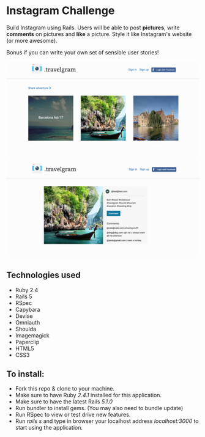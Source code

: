 # Instagram Challenge

Build Instagram using Rails. Users will be able to post **pictures**, write **comments** on pictures and **like** a picture. Style it like Instagram's website (or more awesome).

Bonus if you can write your own set of sensible user stories!

![main](https://raw.githubusercontent.com/j-rods/instagram-challenge/master/app/assets/images/main.png)
![comments](https://raw.githubusercontent.com/j-rods/instagram-challenge/master/app/assets/images/comments.png)

## Technologies used

* Ruby 2.4
* Rails 5
* RSpec
* Capybara
* Devise
* Omniauth
* Shoulda
* Imagemagick
* Paperclip
* HTML5
* CSS3

## To install:

* Fork this repo & clone to your machine.
* Make sure to have Ruby *2.4.1* installed for this application.
* Make sure to have the latest Rails *5.1.0*
* Run bundler to install gems. (You may also need to bundle update)
* Run RSpec to view or test drive new features.
* Run *rails s* and type in browser your localhost address *localhost:3000* to start using the application.

